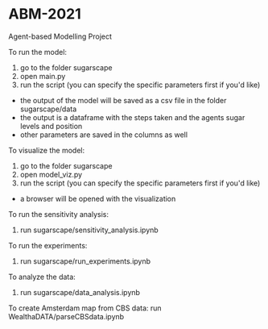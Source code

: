 # ABM-2021
Agent-based Modelling Project

To run the model:
1. go to the folder sugarscape
2. open main.py
3. run the script (you can specify the specific parameters first if you'd like)
  - the output of the model will be saved as a csv file in the folder sugarscape/data
  - the output is a dataframe with the steps taken and the agents sugar levels and position
  - other parameters are saved in the columns as well
  
To visualize the model:
1. go to the folder sugarscape
2. open model_viz.py
3. run the script (you can specify the specific parameters first if you'd like)
  - a browser will be opened with the visualization

To run the sensitivity analysis:
1. run sugarscape/sensitivity_analysis.ipynb

To run the experiments:
1. run sugarscape/run_experiments.ipynb

To analyze the data:
1. run sugarscape/data_analysis.ipynb

To create Amsterdam map from CBS data:
run WealthaDATA/parseCBSdata.ipynb
